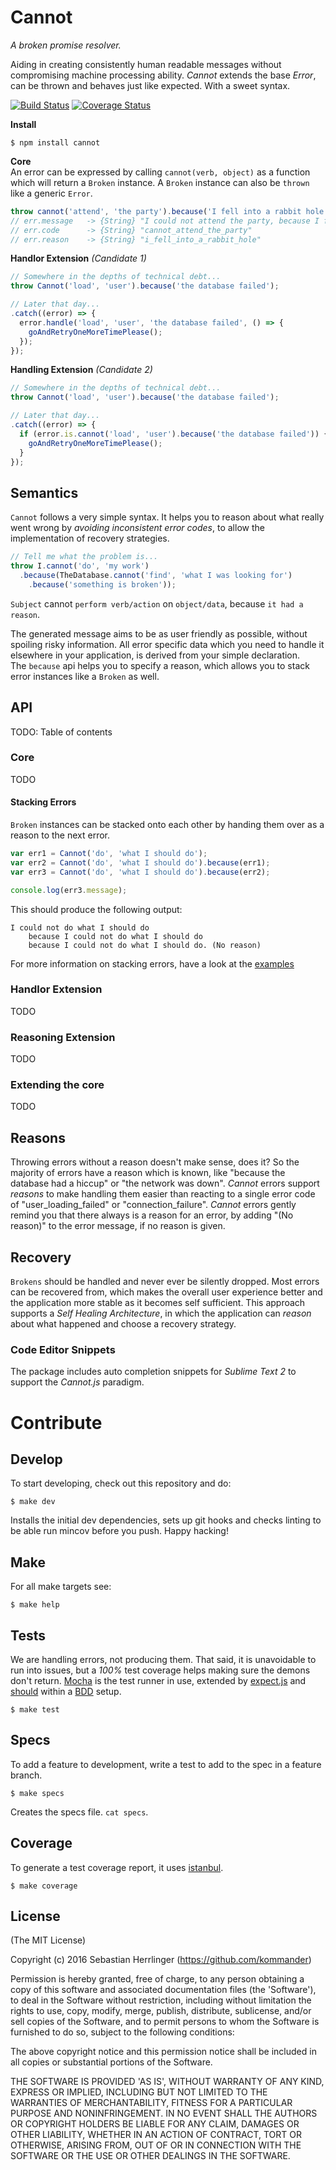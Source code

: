 Cannot
=========
_A broken promise resolver._

Aiding in creating consistently human readable messages without compromising machine processing ability. _Cannot_ extends the base _Error_, can be thrown and behaves just like expected. With a sweet syntax.

[![Build Status](https://travis-ci.org/kommander/cannot.png)](https://travis-ci.org/kommander/cannot) [![Coverage Status](https://coveralls.io/repos/github/kommander/cannot.js/badge.svg?branch=master)](https://coveralls.io/github/kommander/cannot.js?branch=master)

**Install**   
```
$ npm install cannot
```

**Core**  
An error can be expressed by calling `cannot(verb, object)` as a function which will return a `Broken` instance. A `Broken` instance can also be `thrown` like a generic `Error`.
```js  
throw cannot('attend', 'the party').because('I fell into a rabbit hole');  
// err.message   -> {String} "I could not attend the party, because I fell into a rabbit hole."  
// err.code      -> {String} "cannot_attend_the_party"  
// err.reason    -> {String} "i_fell_into_a_rabbit_hole"
```

**Handlor Extension** _(Candidate 1)_
```js
// Somewhere in the depths of technical debt...
throw Cannot('load', 'user').because('the database failed');

// Later that day...
.catch((error) => {
  error.handle('load', 'user', 'the database failed', () => {
    goAndRetryOneMoreTimePlease();
  });
});
```

**Handling Extension** _(Candidate 2)_
```js
// Somewhere in the depths of technical debt...
throw Cannot('load', 'user').because('the database failed');

// Later that day...
.catch((error) => {
  if (error.is.cannot('load', 'user').because('the database failed')) {
    goAndRetryOneMoreTimePlease();
  }
});
```

## Semantics
`Cannot` follows a very simple syntax. It helps you to reason about what really went wrong by _avoiding inconsistent error codes_, to allow the implementation of recovery strategies.

```js
// Tell me what the problem is...
throw I.cannot('do', 'my work')
  .because(TheDatabase.cannot('find', 'what I was looking for')
    .because('something is broken'));
```

`Subject` cannot `perform verb/action` on `object/data`, because `it had a reason`.

The generated message aims to be as user friendly as possible, without spoiling risky information. All error specific data which you need to handle it elsewhere in your application, is derived from your simple declaration.  
The `because` api helps you to specify a reason, which allows you to stack error instances like a `Broken` as well.

## API
TODO: Table of contents
### Core
TODO

#### Stacking Errors
`Broken` instances can be stacked onto each other by handing them over as a reason to the next error.

```javascript
var err1 = Cannot('do', 'what I should do');
var err2 = Cannot('do', 'what I should do').because(err1);
var err3 = Cannot('do', 'what I should do').because(err2);

console.log(err3.message);
```

This should produce the following output:  
```
I could not do what I should do
    because I could not do what I should do
    because I could not do what I should do. (No reason)
```

For more information on stacking errors, have a look at the [examples](https://github.com/kommander/cannot.js/tree/master/examples)

### Handlor Extension
TODO
### Reasoning Extension
TODO
### Extending the core
TODO


## Reasons
Throwing errors without a reason doesn't make sense, does it? So  the majority of errors have a reason which is known, like "because the database had a hiccup" or "the network was down". _Cannot_ errors support _reasons_ to make handling them easier than reacting to a single error code of "user_loading_failed" or "connection_failure". _Cannot_ errors gently remind you that there always is a reason for an error, by adding "(No reason)" to the error message, if no reason is given.


## Recovery
`Brokens` should be handled and never ever be silently dropped. Most errors can be recovered from, which makes the overall user experience better and the application more stable as it becomes self sufficient. This approach supports a _Self Healing Architecture_, in which the application can _reason_ about what happened and choose a recovery strategy.


### Code Editor Snippets
The package includes auto completion snippets for _Sublime Text 2_ to support the _Cannot.js_ paradigm.

# Contribute
## Develop
To start developing, check out this repository and do:

```
$ make dev
```

Installs the initial dev dependencies, sets up git hooks and checks linting to be able run mincov before you push. Happy hacking!

## Make
For all make targets see:
```
$ make help
```

## Tests
We are handling errors, not producing them. That said, it is unavoidable to run into issues, but a _100%_ test coverage helps making sure the demons don't return.
[Mocha](http://mochajs.org) is the test runner in use,
extended by [expect.js](https://github.com/Automattic/expect.js) and [should](https://shouldjs.github.io) within a [BDD](https://en.wikipedia.org/wiki/Behavior-driven_development) setup.
```
$ make test
```

## Specs
To add a feature to development, write a test to add to the spec in a feature branch.
```
$ make specs
```

Creates the specs file. `cat specs`.

## Coverage

To generate a test coverage report, it uses [istanbul](https://gotwarlost.github.io/istanbul/).
```
$ make coverage
```

## License

(The MIT License)

Copyright (c) 2016 Sebastian Herrlinger (https://github.com/kommander)

Permission is hereby granted, free of charge, to any person obtaining
a copy of this software and associated documentation files (the
'Software'), to deal in the Software without restriction, including
without limitation the rights to use, copy, modify, merge, publish,
distribute, sublicense, and/or sell copies of the Software, and to
permit persons to whom the Software is furnished to do so, subject to
the following conditions:

The above copyright notice and this permission notice shall be
included in all copies or substantial portions of the Software.

THE SOFTWARE IS PROVIDED 'AS IS', WITHOUT WARRANTY OF ANY KIND,
EXPRESS OR IMPLIED, INCLUDING BUT NOT LIMITED TO THE WARRANTIES OF
MERCHANTABILITY, FITNESS FOR A PARTICULAR PURPOSE AND NONINFRINGEMENT.
IN NO EVENT SHALL THE AUTHORS OR COPYRIGHT HOLDERS BE LIABLE FOR ANY
CLAIM, DAMAGES OR OTHER LIABILITY, WHETHER IN AN ACTION OF CONTRACT,
TORT OR OTHERWISE, ARISING FROM, OUT OF OR IN CONNECTION WITH THE
SOFTWARE OR THE USE OR OTHER DEALINGS IN THE SOFTWARE.
